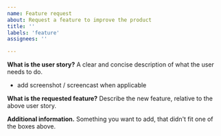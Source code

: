 ```yaml
---
name: Feature request
about: Request a feature to improve the product
title: ''
labels: 'feature'
assignees: ''

---
```


**What is the user story?**
A clear and concise description of what the user needs to do.
+ add screenshot / screencast when applicable

**What is the requested feature?**
Describe the new feature, relative to the above user story.

**Additional information.**
Something you want to add, that didn't fit one of the boxes above.
